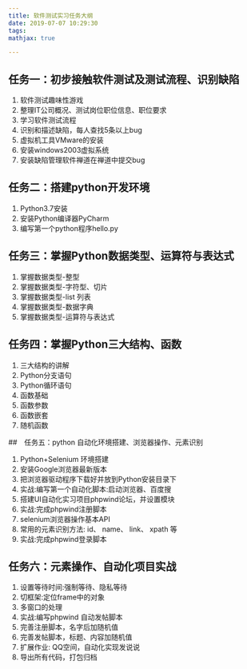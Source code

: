 ```yaml
---
title: 软件测试实习任务大纲
date: 2019-07-07 10:29:30
tags:
mathjax: true

---
```


## 任务一：初步接触软件测试及测试流程、识别缺陷

1. 软件测试趣味性游戏
2. 整理IT公司概况、测试岗位职位信息、职位要求
3. 学习软件测试流程
4. 识别和描述缺陷，每人查找5条以上bug
5. 虚拟机工具VMware的安装
6. 安装windows2003虚拟系统
7. 安装缺陷管理软件禅道在禅道中提交bug

<!--more-->

## 任务二：搭建python开发环境

1. Python3.7安装
2. 安装Python编译器PyCharm
3. 编写第一个python程序hello.py

## 任务三：掌握Python数据类型、运算符与表达式
1. 掌握数据类型-整型
2. 掌握数据类型-字符型、切片
3. 掌握数据类型-list 列表
4. 掌握数据类型-数据字典
5. 掌握数据类型-运算符与表达式

## 任务四：掌握Python三大结构、函数
1. 三大结构的讲解
2. Python分支语句
3. Python循环语句
4. 函数基础
5.  函数参数
6. 函数嵌套
7.  随机函数

##　任务五：python 自动化环境搭建、浏览器操作、元素识别
1. Python+Selenium 环境搭建
2. 安装Google浏览器最新版本
3. 把浏览器驱动程序下载好并放到Python安装目录下
4. 实战:编写第一个自动化脚本:启动浏览器、百度搜
5. 搭建UI自动化实习项目phpwind论坛，并设置模块
6. 实战:完成phpwind注册脚本
7. selenium浏览器操作基本API
8. 常用的元素识别方法: id、 name、 link、 xpath 等
9. 实战:完成phpwind登录脚本

##  任务六：元素操作、自动化项目实战
1. 设置等待时间:强制等待、隐私等待
2. 切框架:定位frame中的对象
3. 多窗口的处理
4. 实战:编写phpwind 自动发帖脚本
5. 完善注册脚本，名字后加随机值
6.  完善发帖脚本，标题、内容加随机值
7. 扩展作业: QQ空间，自动化实现发说说
8. 导出所有代码，打包归档